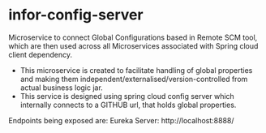 # infor-config-server
Microservice to connect Global Configurations based in Remote SCM tool, which are then used across all Microservices associated with Spring cloud client dependency.

- This microservice is created to facilitate handling of global properties and making them independent/externalised/version-controlled from actual business logic jar.
- This service is designed using spring cloud config server which internally connects to a GITHUB url, that holds global properties.

Endpoints being exposed are:
Eureka Server: http://localhost:8888/
